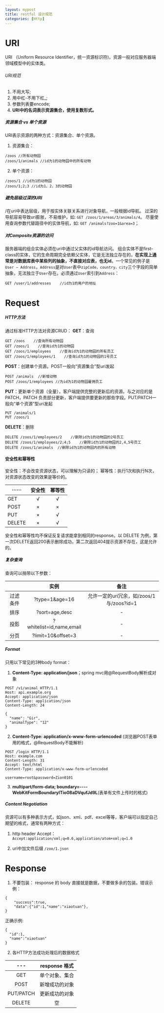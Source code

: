 ```yaml
---
layout: mypost
title: restful 设计规范
categories: [Http]
---
```


# URI

URI （Uniform Resource Identifier，统一资源标识符)，资源一般对应服务器端领域模型中的实体类。

###### URI规范

1. 不用大写;
2. 用中杠-不用下杠_;
3. 参数列表要encode;
4. **URI中的名词表示资源集合，使用复数形式。**

##### 资源集合 vs 单个资源
URI表示资源的两种方式：资源集合、单个资源。
1. 资源集合：
```
/zoos //所有动物园
/zoos/1/animals //id为1的动物园中的所有动物
```

2. 单个资源：
```
/zoos/1 //id为1的动物园
/zoos/1;2;3 //id为1，2，3的动物园
```

##### 避免层级过深的URI
/在uri中表达层级，用于按实体关联关系进行对象导航，一般根据id导航。
过深的导航容易导致uri膨胀，不易维护，如:
`GET /zoos/1/areas/3/animals/4`。
尽量使用查询参数代替路径中的实体导航，如:
`GET /animals?zoo=1&area=3`；
##### 对Composite资源的访问
服务器端的组合实体必须在uri中通过父实体的id导航访问。
组合实体不是first-class的实体，它的生命周期完全依赖父实体，它是无法独立存在的，**在实现上通常是对数据库表中某些列的抽象，不直接对应表，也无id**。一个常见的例子是 `User — Address`，`Address`是对`User`表中`zipCode，country，city`三个字段的简单抽象，无法独立于`User`存在。必须通过`User`索引到`Address`：
```
GET /user/1/addresses    //id为1的用户的地址
```

# Request
##### HTTP方法
通过标准HTTP方法对资源CRUD：
**GET**：查询
```
GET /zoos    //查询所有动物园
GET /zoos/1    //查询id为1的动物园
GET /zoos/1/employees    //查询id为1的动物园的所有员工
GET /zoos/1/employees/1    //查询id为1的动物园的1号员工
```

**POST**：创建单个资源。POST一般向“资源集合”型uri发起
```
POST /animals  //新增动物
POST /zoos/1/employees //为id为1的动物园雇佣员工
```

**PUT**：更新单个资源（全量），客户端提供完整的更新后的资源。与之对应的是 PATCH，PATCH 负责部分更新，客户端提供要更新的那些字段。PUT/PATCH一般向“单个资源”型uri发起
```
PUT /animals/1
PUT /zoos/1
```

**DELETE**：删除
```
DELETE /zoos/1/employees/2    //删除id为1的动物园的2号员工
DELETE /zoos/1/employees/2;4;5    //删除id为1的动物园的2,4,5号员工
DELETE /zoos/1/animals  //删除id为1的动物园内的所有动物
```

#### 安全性和幂等性
安全性：不会改变资源状态，可以理解为只读的；
幂等性：执行1次和执行N次，对资源状态改变的效果是等价的。

| ······  | 安全性         | 幂等性 |
| -------- |:--------:| :---:|
| GET      | √ | √ |
| POST      | ×      |   × |
| PUT | ×   | √ |
| DELETE | ×   | √ |

安全性和幂等性均不保证反复请求能拿到相同的response。以 DELETE 为例，第一次DELETE返回200表示删除成功，第二次返回404提示资源不存在，这是允许的。
##### 复杂查询
查询可以捎带以下参数：

| |实例|备注|
|:-:|:-:|:-:|
| 过滤条件 | ?type=1&age=16 | 允许一定的uri冗余，如/zoos/1与/zoos?id=1 |
| 排序 | ?sort=age,desc | - |
| 投影 | ?whitelist=id,name,email | - |
| 分页 | ?limit=10&offset=3 | - |

##### Format
只用以下常见的3种body format：
1. **Content-Type: application/json**；spring mvc用@RequestBody解析成对象

```
POST /v1/animal HTTP/1.1
Host: api.example.org
Accept: application/json
Content-Type: application/json
Content-Length: 24

{
  "name": "Gir",
  "animalType": "12"
}
```

2. **Content-Type: application/x-www-form-urlencoded** (浏览器POST表单用的格式，@RequestBody不能解析)

```
POST /login HTTP/1.1
Host: example.com
Content-Length: 31
Accept: text/html
Content-Type: application/x-www-form-urlencoded

username=root&password=Zion0101
```

3. **multipart/form-data; boundary=----WebKitFormBoundaryITio08aDVqufJd9L**(表单有文件上传时的格式)
##### Content Negotiation
资源可以有多种表示方式，如json、xml、pdf、excel等等，客户端可以指定自己期望的格式，通常有两种方式：
1. http header Accept：
`Accept:application/xml;q=0.6,application/atom+xml;q=1.0`

2. uri中加文件后缀
`/zoo/1.json`

# Response
1. 不要包装：
response 的 body 直接就是数据，不要做多余的包装。错误示例：

```
{
    "success":true,
    "data":{"id":1,"name":"xiaotuan"},
}
```

正确示例:

```
{
  "id":1,
  "name":"xiaotuan"
}
```

2. 各HTTP方法成功处理后的数据格式

|---|response 格式|
|:----:|:----:|
|GET|单个对象、集合|
|POST|新增成功的对象|
|PUT/PATCH|更新成功的对象|
|DELETE|空|
